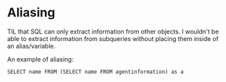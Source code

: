 # Aliasing

TIL that SQL can only extract information from other objects. I wouldn't be able to extract information from subqueries without placing them inside of an alias/variable.

An example of aliasing:

```
SELECT name FROM (SELECT name FROM agentinformation) as a  
```

